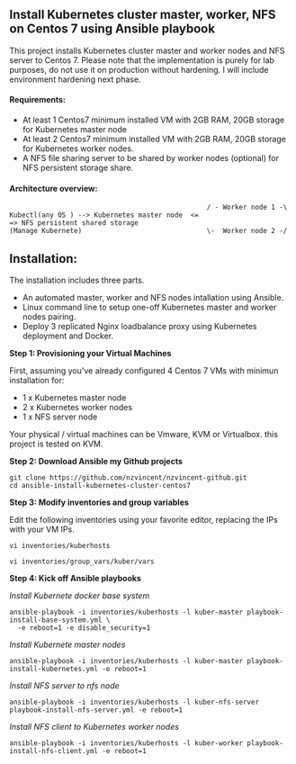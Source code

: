 ## Install Kubernetes cluster master, worker,  NFS on Centos 7 using Ansible playbook

This project installs Kubernetes cluster master and worker nodes and NFS server to Centos 7.
Please note that the implementation is purely for lab purposes, do not use it on production without hardening.
I will include environment hardening next phase.

#### Requirements:
* At least 1 Centos7 minimum installed VM with 2GB RAM, 20GB storage for Kubernetes master node
* At least 2 Centos7 minimum installed VM with 2GB RAM, 20GB storage for Kubernetes worker nodes.
* A NFS file sharing server to be shared by worker nodes (optional) for NFS persistent storage share.
#### Architecture overview:

```
                                                 / - Worker node 1 -\
Kubectl(any OS ) --> Kubernetes master node  <=                      => NFS persistent shared storage 
(Manage Kubernete)                               \-  Worker node 2 -/

```
## Installation:
The installation includes three parts.
* An automated master, worker and NFS nodes intallation using Ansible.
* Linux command line to setup one-off Kubernetes master and worker nodes pairing.
* Deploy 3 replicated Nginx loadbalance proxy using Kubernetes deployment and Docker.

**Step 1: Provisioning your Virtual Machines**

First, assuming you've already configured 4 Centos 7 VMs with minimun installation for:
* 1 x Kubernetes master node
* 2 x Kubernetes worker nodes
* 1 x NFS server node

Your physical / virtual machines can be Vmware, KVM or Virtualbox. this project is tested on KVM.

**Step 2: Download Ansible my Github projects**
```
git clone https://github.com/nzvincent/nzvincent-github.git
cd ansible-install-kubernetes-cluster-centos7
```

**Step 3: Modify inventories and group variables**

Edit the following inventories using your favorite editor, replacing the IPs with your VM IPs.
```
vi inventories/kuberhosts

vi inventories/group_vars/kuber/vars
```

**Step 4: Kick off Ansible playbooks**

*Install Kubernete docker base system*
```
ansible-playbook -i inventories/kuberhosts -l kuber-master playbook-install-base-system.yml \
  -e reboot=1 -e disable_security=1
```

*Install Kubernete master nodes*
```
ansible-playbook -i inventories/kuberhosts -l kuber-master playbook-install-kubernetes.yml -e reboot=1
```

*Install NFS server to nfs node*
```
ansible-playbook -i inventories/kuberhosts -l kuber-nfs-server playbook-install-nfs-server.yml -e reboot=1
```

*Install NFS client to Kubernetes worker nodes*
```
ansible-playbook -i inventories/kuberhosts -l kuber-worker playbook-install-nfs-client.yml -e reboot=1
```



